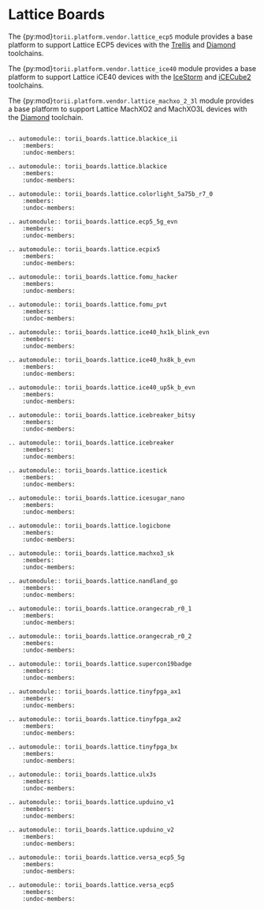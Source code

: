 # Lattice Boards

The {py:mod}`torii.platform.vendor.lattice_ecp5` module provides a base platform to support Lattice ECP5 devices with the [Trellis] and [Diamond] toolchains.

The {py:mod}`torii.platform.vendor.lattice_ice40` module provides a base platform to support Lattice iCE40 devices with the [IceStorm] and [iCECube2] toolchains.

The {py:mod}`torii.platform.vendor.lattice_machxo_2_3l` module provides a base platform to support Lattice MachXO2 and MachXO3L devices with the [Diamond] toolchain.

```{eval-rst}

.. automodule:: torii_boards.lattice.blackice_ii
	:members:
	:undoc-members:

.. automodule:: torii_boards.lattice.blackice
	:members:
	:undoc-members:

.. automodule:: torii_boards.lattice.colorlight_5a75b_r7_0
	:members:
	:undoc-members:

.. automodule:: torii_boards.lattice.ecp5_5g_evn
	:members:
	:undoc-members:

.. automodule:: torii_boards.lattice.ecpix5
	:members:
	:undoc-members:

.. automodule:: torii_boards.lattice.fomu_hacker
	:members:
	:undoc-members:

.. automodule:: torii_boards.lattice.fomu_pvt
	:members:
	:undoc-members:

.. automodule:: torii_boards.lattice.ice40_hx1k_blink_evn
	:members:
	:undoc-members:

.. automodule:: torii_boards.lattice.ice40_hx8k_b_evn
	:members:
	:undoc-members:

.. automodule:: torii_boards.lattice.ice40_up5k_b_evn
	:members:
	:undoc-members:

.. automodule:: torii_boards.lattice.icebreaker_bitsy
	:members:
	:undoc-members:

.. automodule:: torii_boards.lattice.icebreaker
	:members:
	:undoc-members:

.. automodule:: torii_boards.lattice.icestick
	:members:
	:undoc-members:

.. automodule:: torii_boards.lattice.icesugar_nano
	:members:
	:undoc-members:

.. automodule:: torii_boards.lattice.logicbone
	:members:
	:undoc-members:

.. automodule:: torii_boards.lattice.machxo3_sk
	:members:
	:undoc-members:

.. automodule:: torii_boards.lattice.nandland_go
	:members:
	:undoc-members:

.. automodule:: torii_boards.lattice.orangecrab_r0_1
	:members:
	:undoc-members:

.. automodule:: torii_boards.lattice.orangecrab_r0_2
	:members:
	:undoc-members:

.. automodule:: torii_boards.lattice.supercon19badge
	:members:
	:undoc-members:

.. automodule:: torii_boards.lattice.tinyfpga_ax1
	:members:
	:undoc-members:

.. automodule:: torii_boards.lattice.tinyfpga_ax2
	:members:
	:undoc-members:

.. automodule:: torii_boards.lattice.tinyfpga_bx
	:members:
	:undoc-members:

.. automodule:: torii_boards.lattice.ulx3s
	:members:
	:undoc-members:

.. automodule:: torii_boards.lattice.upduino_v1
	:members:
	:undoc-members:

.. automodule:: torii_boards.lattice.upduino_v2
	:members:
	:undoc-members:

.. automodule:: torii_boards.lattice.versa_ecp5_5g
	:members:
	:undoc-members:

.. automodule:: torii_boards.lattice.versa_ecp5
	:members:
	:undoc-members:

```

[Trellis]: https://github.com/YosysHQ/prjtrellis
[Diamond]: https://www.latticesemi.com/latticediamond
[IceStorm]: https://github.com/YosysHQ/icestorm
[iCECube2]: https://www.latticesemi.com/iCEcube2
